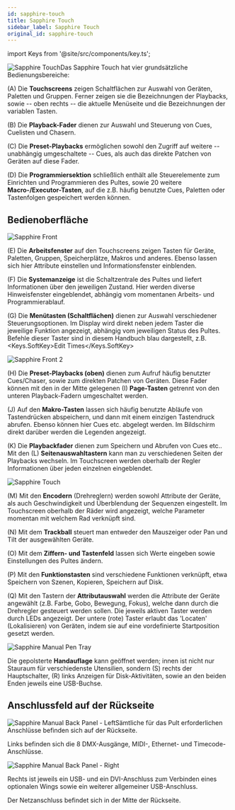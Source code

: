 ```yaml
---
id: sapphire-touch
title: Sapphire Touch
sidebar_label: Sapphire Touch
original_id: sapphire-touch
---
```


import Keys from '@site/src/components/key.ts';

![Sapphire Touch](/docs/images/Sapphire-Touch.png)Das Sapphire Touch hat vier grundsätzliche Bedienungsbereiche:

\(A\) Die **Touchscreens** zeigen Schaltflächen zur Auswahl von Geräten,
Paletten und Gruppen. Ferner zeigen sie die Bezeichnungen der Playbacks,
sowie -- oben rechts -- die aktuelle Menüseite und die Bezeichnungen der
variablen Tasten.

\(B\) Die **Playback-Fader** dienen zur Auswahl und Steuerung von Cues,
Cuelisten und Chasern.

\(C\) Die **Preset-Playbacks** ermöglichen sowohl den Zugriff auf weitere --
unabhängig umgeschaltete -- Cues, als auch das direkte Patchen von
Geräten auf diese Fader.

\(D\) Die **Programmiersektion** schließlich enthält alle Steuerelemente zum
Einrichten und Programmieren des Pultes, sowie 20 weitere
**Macro-/Executor-Tasten**, auf die z.B. häufig benutzte Cues, Paletten oder
Tastenfolgen gespeichert werden können.

## Bedienoberfläche

![Sapphire Front](/docs/images/Sapphire-Front.png)

\(E\) Die **Arbeitsfenster** auf den Touchscreens zeigen Tasten für Geräte,
Paletten, Gruppen, Speicherplätze, Makros und anderes. Ebenso lassen
sich hier Attribute einstellen und Informationsfenster einblenden.

\(F\) Die **Systemanzeige** ist die Schaltzentrale des Pultes und liefert
Informationen über den jeweiligen Zustand. Hier werden diverse
Hinweisfenster eingeblendet, abhängig vom momentanen Arbeits- und
Programmierablauf.

\(G\) Die **Menütasten (Schaltflächen)** dienen zur Auswahl verschiedener
Steuerungsoptionen. Im Display wird direkt neben jedem Taster die
jeweilige Funktion angezeigt, abhängig vom jeweiligen Status des
Pultes. Befehle dieser Taster sind in diesem Handbuch blau dargestellt,
 z.B. <Keys.SoftKey>Edit Times</Keys.SoftKey>

![Sapphire Front 2](/docs/images/Sapphire-Front-2.png)

\(H\) Die **Preset-Playbacks (oben)** dienen zum Aufruf häufig benutzter
Cues/Chaser, sowie zum direkten Patchen von Geräten. Diese Fader
können mit den in der Mitte gelegenen \(I\) **Page-Tasten** getrennt von den
unteren Playback-Fadern umgeschaltet werden.

\(J\) Auf den **Makro-Tasten** lassen sich häufig benutzte Abläufe von
Tastendrücken abspeichern, und dann mit einem einzigen Tastendruck
abrufen. Ebenso können hier Cues etc. abgelegt werden. Im Bildschirm
direkt darüber werden die Legenden angezeigt.

\(K\) Die **Playbackfader** dienen zum Speichern und Abrufen von Cues etc..
Mit den \(L\) **Seitenauswahltastern** kann man zu verschiedenen Seiten der
Playbacks wechseln. Im Touchscreen werden oberhalb der Regler
Informationen über jeden einzelnen eingeblendet.

![Sapphire Touch](/docs/images/Sapphire-Touch-2.png)

\(M\) Mit den **Encodern** (Drehreglern) werden sowohl Attribute der Geräte,
als auch Geschwindigkeit und Überblendung der Sequenzen eingestellt. Im
Touchscreen oberhalb der Räder wird angezeigt, welche Parameter momentan
mit welchem Rad verknüpft sind.

\(N\) Mit dem **Trackball** steuert man entweder den Mauszeiger oder Pan und
Tilt der ausgewählten Geräte.

\(O\) Mit dem **Ziffern- und Tastenfeld** lassen sich Werte eingeben sowie
Einstellungen des Pultes ändern.

\(P\) Mit den **Funktionstasten** sind verschiedene Funktionen verknüpft, etwa
Speichern von Szenen, Kopieren, Speichern auf Disk.

\(Q\) Mit den Tastern der **Attributauswahl** werden die Attribute der Geräte
angewählt (z.B. Farbe, Gobo, Bewegung, Fokus), welche dann durch die
Drehregler gesteuert werden sollen. Die jeweils aktiven Taster werden
durch LEDs angezeigt. Der untere (rote) Taster erlaubt das 'Locaten'
(Lokalisieren) von Geräten, indem sie auf eine vordefinierte
Startposition gesetzt werden.

![Sapphire Manual Pen Tray](/docs/images/Sapphire-Manual-Pen-Tray.png)

Die gepolsterte **Handauflage** kann geöffnet werden; innen ist nicht
nur Stauraum für verschiedenste Utensilien, sondern \(S\) rechts der
Hauptschalter, \(R\) links Anzeigen für Disk-Aktivitäten, sowie an den beiden
Enden jeweils eine USB-Buchse.

## Anschlussfeld auf der Rückseite

![Sapphire Manual Back Panel - Left](/docs/images/Sapphire-Manual-Back-Panel-Left.jpeg)Sämtliche für das Pult erforderlichen Anschlüsse befinden sich auf der
Rückseite.

Links befinden sich die 8 DMX-Ausgänge, MIDI-, Ethernet- und
Timecode-Anschlüsse. 

![Sapphire Manual Back Panel - Right](/docs/images/Sapphire-Manual-Back-Panel-Right.jpeg)

Rechts ist jeweils
ein USB- und ein DVI-Anschluss zum Verbinden eines optionalen Wings sowie ein weiterer allgemeiner USB-Anschluss.

Der Netzanschluss befindet sich in der Mitte der Rückseite.
